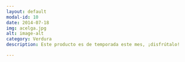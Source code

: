 ```yaml
---
layout: default
modal-id: 10
date: 2014-07-18
img: acelga.jpg
alt: image-alt
category: Verdura
description: Este producto es de temporada este mes, ¡disfrútalo!

---
```


